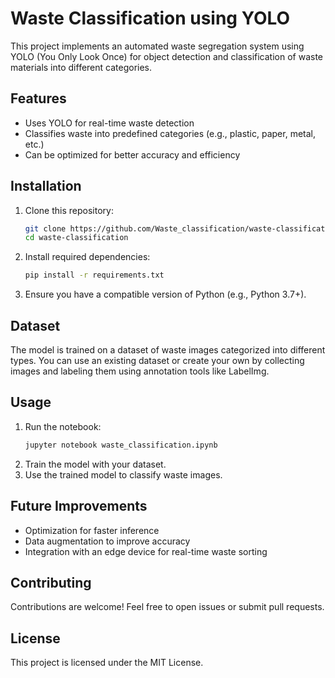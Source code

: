 # Waste Classification using YOLO

This project implements an automated waste segregation system using YOLO (You Only Look Once) for object detection and classification of waste materials into different categories.

## Features
- Uses YOLO for real-time waste detection
- Classifies waste into predefined categories (e.g., plastic, paper, metal, etc.)
- Can be optimized for better accuracy and efficiency

## Installation

1. Clone this repository:
   ```bash
   git clone https://github.com/Waste_classification/waste-classification.git
   cd waste-classification
   ```
2. Install required dependencies:
   ```bash
   pip install -r requirements.txt
   ```
3. Ensure you have a compatible version of Python (e.g., Python 3.7+).

## Dataset
The model is trained on a dataset of waste images categorized into different types. You can use an existing dataset or create your own by collecting images and labeling them using annotation tools like LabelImg.

## Usage

1. Run the notebook:
   ```bash
   jupyter notebook waste_classification.ipynb
   ```
2. Train the model with your dataset.
3. Use the trained model to classify waste images.

## Future Improvements
- Optimization for faster inference
- Data augmentation to improve accuracy
- Integration with an edge device for real-time waste sorting

## Contributing
Contributions are welcome! Feel free to open issues or submit pull requests.

## License
This project is licensed under the MIT License.
